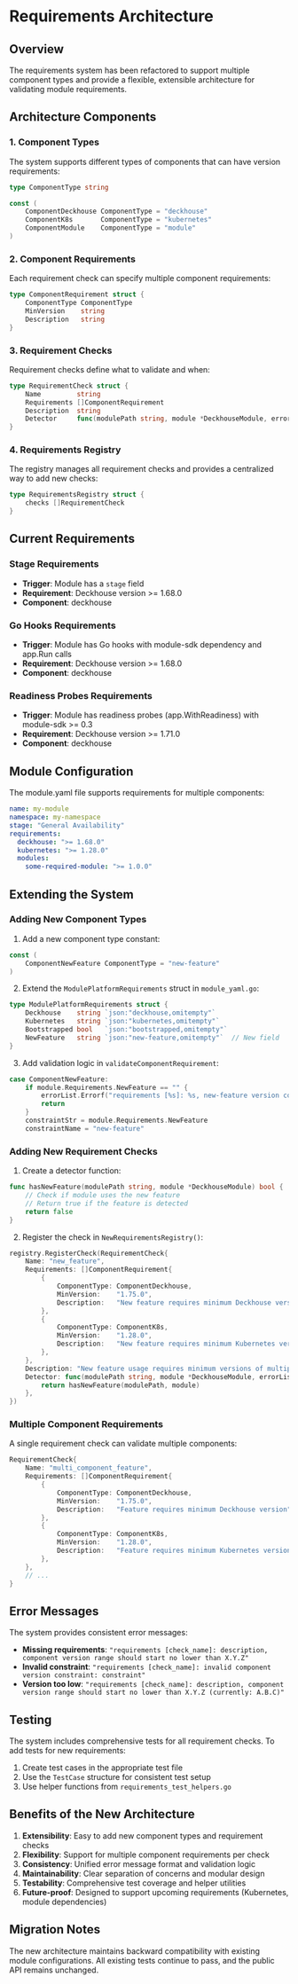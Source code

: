 # Requirements Architecture

## Overview

The requirements system has been refactored to support multiple component types and provide a flexible, extensible architecture for validating module requirements.

## Architecture Components

### 1. Component Types

The system supports different types of components that can have version requirements:

```go
type ComponentType string

const (
    ComponentDeckhouse ComponentType = "deckhouse"
    ComponentK8s       ComponentType = "kubernetes"
    ComponentModule    ComponentType = "module"
)
```

### 2. Component Requirements

Each requirement check can specify multiple component requirements:

```go
type ComponentRequirement struct {
    ComponentType ComponentType
    MinVersion    string
    Description   string
}
```

### 3. Requirement Checks

Requirement checks define what to validate and when:

```go
type RequirementCheck struct {
    Name         string
    Requirements []ComponentRequirement
    Description  string
    Detector     func(modulePath string, module *DeckhouseModule, errorList *errors.LintRuleErrorsList) bool
}
```

### 4. Requirements Registry

The registry manages all requirement checks and provides a centralized way to add new checks:

```go
type RequirementsRegistry struct {
    checks []RequirementCheck
}
```

## Current Requirements

### Stage Requirements
- **Trigger**: Module has a `stage` field
- **Requirement**: Deckhouse version >= 1.68.0
- **Component**: deckhouse

### Go Hooks Requirements
- **Trigger**: Module has Go hooks with module-sdk dependency and app.Run calls
- **Requirement**: Deckhouse version >= 1.68.0
- **Component**: deckhouse

### Readiness Probes Requirements
- **Trigger**: Module has readiness probes (app.WithReadiness) with module-sdk >= 0.3
- **Requirement**: Deckhouse version >= 1.71.0
- **Component**: deckhouse

## Module Configuration

The module.yaml file supports requirements for multiple components:

```yaml
name: my-module
namespace: my-namespace
stage: "General Availability"
requirements:
  deckhouse: ">= 1.68.0"
  kubernetes: ">= 1.28.0"
  modules:
    some-required-module: ">= 1.0.0"
```

## Extending the System

### Adding New Component Types

1. Add a new component type constant:
```go
const (
    ComponentNewFeature ComponentType = "new-feature"
)
```

2. Extend the `ModulePlatformRequirements` struct in `module_yaml.go`:
```go
type ModulePlatformRequirements struct {
    Deckhouse    string `json:"deckhouse,omitempty"`
    Kubernetes   string `json:"kubernetes,omitempty"`
    Bootstrapped bool   `json:"bootstrapped,omitempty"`
    NewFeature   string `json:"new-feature,omitempty"`  // New field
}
```

3. Add validation logic in `validateComponentRequirement`:
```go
case ComponentNewFeature:
    if module.Requirements.NewFeature == "" {
        errorList.Errorf("requirements [%s]: %s, new-feature version constraint is required", checkName, req.Description)
        return
    }
    constraintStr = module.Requirements.NewFeature
    constraintName = "new-feature"
```

### Adding New Requirement Checks

1. Create a detector function:
```go
func hasNewFeature(modulePath string, module *DeckhouseModule) bool {
    // Check if module uses the new feature
    // Return true if the feature is detected
    return false
}
```

2. Register the check in `NewRequirementsRegistry()`:
```go
registry.RegisterCheck(RequirementCheck{
    Name: "new_feature",
    Requirements: []ComponentRequirement{
        {
            ComponentType: ComponentDeckhouse,
            MinVersion:    "1.75.0",
            Description:   "New feature requires minimum Deckhouse version",
        },
        {
            ComponentType: ComponentK8s,
            MinVersion:    "1.28.0",
            Description:   "New feature requires minimum Kubernetes version",
        },
    },
    Description: "New feature usage requires minimum versions of multiple components",
    Detector: func(modulePath string, module *DeckhouseModule, errorList *errors.LintRuleErrorsList) bool {
        return hasNewFeature(modulePath, module)
    },
})
```

### Multiple Component Requirements

A single requirement check can validate multiple components:

```go
RequirementCheck{
    Name: "multi_component_feature",
    Requirements: []ComponentRequirement{
        {
            ComponentType: ComponentDeckhouse,
            MinVersion:    "1.75.0",
            Description:   "Feature requires minimum Deckhouse version",
        },
        {
            ComponentType: ComponentK8s,
            MinVersion:    "1.28.0",
            Description:   "Feature requires minimum Kubernetes version",
        },
    },
    // ...
}
```

## Error Messages

The system provides consistent error messages:

- **Missing requirements**: `"requirements [check_name]: description, component version range should start no lower than X.Y.Z"`
- **Invalid constraint**: `"requirements [check_name]: invalid component version constraint: constraint"`
- **Version too low**: `"requirements [check_name]: description, component version range should start no lower than X.Y.Z (currently: A.B.C)"`

## Testing

The system includes comprehensive tests for all requirement checks. To add tests for new requirements:

1. Create test cases in the appropriate test file
2. Use the `TestCase` structure for consistent test setup
3. Use helper functions from `requirements_test_helpers.go`

## Benefits of the New Architecture

1. **Extensibility**: Easy to add new component types and requirement checks
2. **Flexibility**: Support for multiple component requirements per check
3. **Consistency**: Unified error message format and validation logic
4. **Maintainability**: Clear separation of concerns and modular design
5. **Testability**: Comprehensive test coverage and helper utilities
6. **Future-proof**: Designed to support upcoming requirements (Kubernetes, module dependencies)

## Migration Notes

The new architecture maintains backward compatibility with existing module configurations. All existing tests continue to pass, and the public API remains unchanged. 
